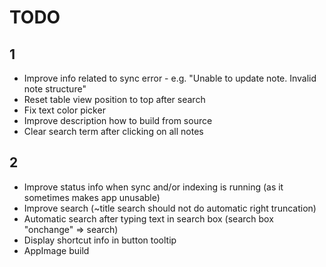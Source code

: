 # TODO
## 1
* Improve info related to sync error - e.g. "Unable to update note.  Invalid note 
  structure"
* Reset table view position to top after search
* Fix text color picker
* Improve description how to build from source
* Clear search term after clicking on all notes


## 2
* Improve status info when sync and/or indexing is running (as it sometimes makes app unusable)
* Improve search (~title search should not do automatic right truncation)
* Automatic search after typing text in search box (search box "onchange" => search)
* Display shortcut info in button tooltip
* AppImage build


